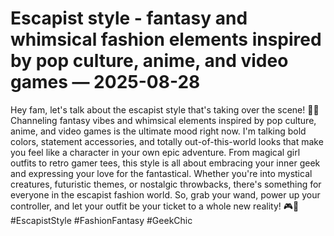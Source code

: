 # Escapist style - fantasy and whimsical fashion elements inspired by pop culture, anime, and video games — 2025-08-28

Hey fam, let's talk about the escapist style that's taking over the scene! 🌟✨ Channeling fantasy vibes and whimsical elements inspired by pop culture, anime, and video games is the ultimate mood right now. I'm talking bold colors, statement accessories, and totally out-of-this-world looks that make you feel like a character in your own epic adventure. From magical girl outfits to retro gamer tees, this style is all about embracing your inner geek and expressing your love for the fantastical. Whether you're into mystical creatures, futuristic themes, or nostalgic throwbacks, there's something for everyone in the escapist fashion world. So, grab your wand, power up your controller, and let your outfit be your ticket to a whole new reality! 🎮🌈 #EscapistStyle #FashionFantasy #GeekChic